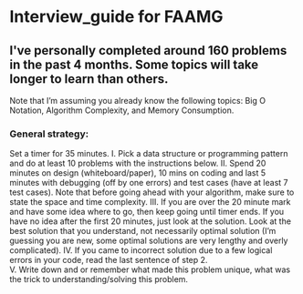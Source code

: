 # Interview_guide for FAAMG

## I've personally completed around 160 problems in the past 4 months.  Some topics will take longer to learn than others.
Note that I’m assuming you already know the following topics: Big O Notation, Algorithm Complexity, and Memory Consumption.

### General strategy:
Set a timer for 35 minutes.
I.  Pick a data structure or programming pattern and do at least 10 problems with the instructions below.
II. Spend 20 minutes on design (whiteboard/paper), 10 mins on coding and last 5 minutes with debugging (off by one errors) and test cases (have at least 7 test cases).  Note that before going ahead with your algorithm, make sure to state the space and time complexity.
III. If you are over the 20 minute mark and have some idea where to go, then keep going until timer ends.  If you have no idea after the first 20 minutes, just look at the solution.  Look at the best solution that you understand, not necessarily optimal solution (I’m guessing you are new, some optimal solutions are very lengthy and overly complicated).
IV. If you came to incorrect solution due to a few logical errors in your code, read the last sentence of step 2.  
V. Write down and or remember what made this problem unique, what was the trick to understanding/solving this problem.
